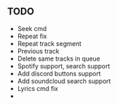 ## TODO
- Seek cmd
- Repeat fix
- Repeat track segment
- Previous track
- Delete same tracks in queue
- Spotify support, search support
- Add discord buttons support
- Add soundcloud search support
- Lyrics cmd fix
- 